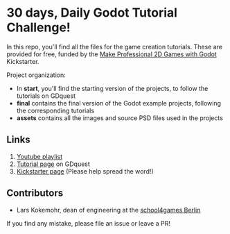# 30 days, Daily Godot Tutorial Challenge!

In this repo, you'll find all the files for the game creation tutorials. These are provided for free, funded by the [Make Professional 2D Games with Godot](https://www.kickstarter.com/projects/gdquest/make-professional-2d-games-godot-engine-online-cou) Kickstarter.

Project organization:

- In **start**, you'll find the starting version of the projects, to follow the tutorials on GDquest
- **final** contains the final version of the Godot example projects, following the corresponding tutorials
- **assets** contains all the images and source PSD files used in the projects

## Links

1. [Youtube playlist](https://www.youtube.com/playlist?list=PLhqJJNjsQ7KEr_YlibZ3SBuzfw9xwGduK)
2. [Tutorial page](http://gdquest.com/tutorial/game-design/godot/30-days-free-game-creation-tutorial/) on GDquest
3. [Kickstarter page](https://www.kickstarter.com/projects/gdquest/make-professional-2d-games-godot-engine-online-cou) (Please help spread the word!)

## Contributors

- Lars Kokemohr, dean of engineering at the [school4games Berlin](http://school4games.net/)

If you find any mistake, please file an issue or leave a PR!